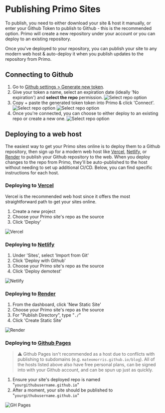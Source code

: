 # Publishing Primo Sites

To publish, you need to either download your site & host it manually, or enter your Github Token to publish to Github - this is the recommended option. Primo will create a new repository under your account or you can deploy to an existing repository.

Once you've deployed to your repository, you can publish your site to any modern web host & auto-deploy it when you publish updates to the repository from Primo.

## Connecting to Github
1. Go to [Github settings > Generate new token](<https://github.com/settings/tokens/new>).
1. Give your token a name, select an expiration date (ideally 'No expiration') and **select the repo** permission.
![Select repo option](https://github.com/primocms/docs/blob/main/assets/connect_to_github_1.png?raw=true)
1. Copy + paste the generated token token into Primo & click 'Connect'.
![Select repo option](https://github.com/primocms/docs/blob/main/assets/connect_to_github_2.png?raw=true)
![Select repo option](https://github.com/primocms/docs/blob/main/assets/connect_to_github_3.png?raw=true)
1. Once you're connected, you can choose to either deploy to an existing repo or create a new one.
![Select repo option](https://github.com/primocms/docs/blob/main/assets/connect_to_github_4.png?raw=true)


## Deploying to a web host
The easiest way to get your Primo sites online is to deploy them to a Github repository, then sign up for a modern web host like [Vercel](<https://vercel.com>), [Netlify](<https://netlify.com>), or [Render](<https://render.com>) to publish your Github repository to the web. When you deploy changes to the repo from Primo, they'll be auto-published to the host without needing to set up additional CI/CD. Below, you can find specific instructions for each host.

### Deploying to [Vercel](<https://vercel.com>)
Vercel is the recommended web host since it offers the most straightforward path to get your sites online.

1. Create a new project
1. Choose your Primo site's repo as the source
1. Click 'Deploy'

![Vercel](https://github.com/primocms/docs/blob/main/assets/vercel_deployed.png?raw=true)

### Deploying to [Netlify](<https://netlify.com>)
1. Under 'Sites', select 'Import from Git'
1. Click 'Deploy with Github'
1. Choose your Primo site's repo as the source
1. Click 'Deploy demotest'

![Netlify](https://github.com/primocms/docs/blob/main/assets/netlify_deployed.png?raw=true)

### Deploying to [Render](<https://render.com>)
1. From the dashboard, click 'New Static Site'
2. Choose your Primo site's repo as the source
3. For "Publish Directory", type "`./`"
4. Click 'Create Static Site'

![Render](https://github.com/primocms/docs/blob/main/assets/render_deployed.png?raw=true)

### Deploying to [Github Pages](<https://pages.github.com/>)

> ⚠️ Github Pages isn't recommended as a host due to conflicts with publishing to subdomains (e.g. `mateomorris.github.io/blog`). All of the hosts listed above also have free personal plans, can be signed into with your Github account, and can be spun up just as quickly.

1. Ensure your site's deployed repo is named "`yourgithubusername.github.io`"
1. After a moment, your site should be published to "`yourgithubusername.github.io`"

![GH Pages](https://github.com/primocms/docs/blob/main/assets/gh_pages.png?raw=true)